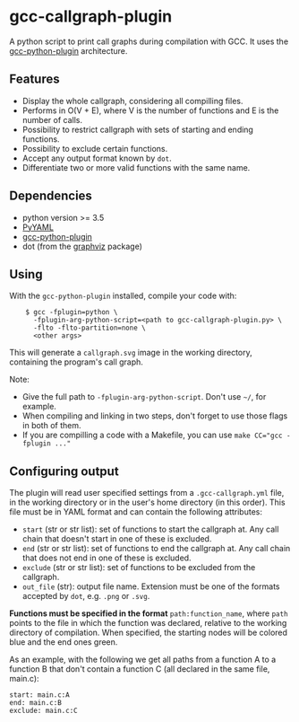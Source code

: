 # gcc-callgraph-plugin

A python script to print call graphs during compilation with GCC. It uses the
[gcc-python-plugin](https://github.com/davidmalcolm/gcc-python-plugin)
architecture.

## Features

- Display the whole callgraph, considering all compilling files.
- Performs in O(V + E), where V is the number of functions and E is the number
  of calls.
- Possibility to restrict callgraph with sets of starting and ending functions.
- Possibility to exclude certain functions.
- Accept any output format known by `dot`.
- Differentiate two or more valid functions with the same name.

## Dependencies 

- python version >= 3.5
- [PyYAML](https://pyyaml.org/)
- [gcc-python-plugin](https://github.com/davidmalcolm/gcc-python-plugin)
- dot (from the [graphviz](https://www.graphviz.org/) package)

## Using

With the `gcc-python-plugin` installed, compile your code with:

```
    $ gcc -fplugin=python \
	  -fplugin-arg-python-script=<path to gcc-callgraph-plugin.py> \
	  -flto -flto-partition=none \
	  <other args>
```

This will generate a `callgraph.svg` image in the working directory, containing
the program's call graph.

Note:
- Give the full path to `-fplugin-arg-python-script`. Don't use `~/`, for
  example.
- When compiling and linking in two steps, don't forget to use those flags in
  both of them.
- If you are compilling a code with a Makefile, you can use `make CC="gcc
  -fplugin ..."`

## Configuring output

The plugin will read user specified settings from a `.gcc-callgraph.yml` file,
in the working directory or in the user's home directory (in this order). This
file must be in YAML format and can contain the following attributes:

- `start` (str or str list): set of functions to start the callgraph at. Any
  call chain that  doesn't start in one of these is excluded.
- `end` (str or str list): set of functions to end the callgraph at. Any call
  chain that does not end in one of these is excluded.
- `exclude` (str or str list): set of functions to be excluded from the
  callgraph.
- `out_file` (str): output file name. Extension must be one of the formats
  accepted by `dot`, e.g. `.png` or `.svg`.

**Functions must be specified in the format** `path:function_name`, where
`path` points to the file in which the function was declared, relative to the
working directory of compilation. When specified, the starting nodes will be
colored blue and the end ones green.

As an example, with the following we get all paths from a function A to a
function B that don't contain a function C (all declared in the same file,
main.c):

```
start: main.c:A
end: main.c:B
exclude: main.c:C
```


